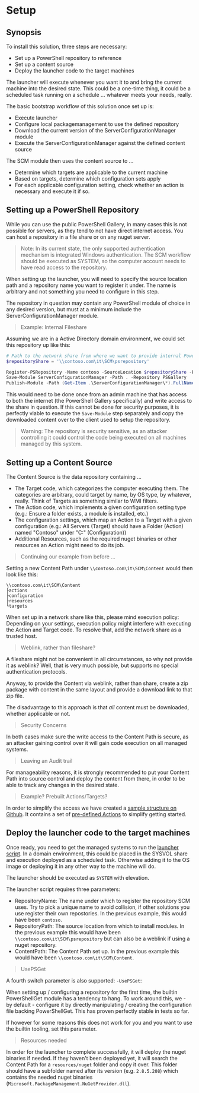 ﻿# Setup

## Synopsis

To install this solution, three steps are necessary:

+ Set up a PowerShell repository to reference
+ Set up a content source
+ Deploy the launcher code to the target machines

The launcher will execute whenever you want it to and bring the current machine into the desired state.
This could be a one-time thing, it could be a scheduled task running on a schedule ... whatever meets your needs, really.

The basic bootstrap workflow of this solution once set up is:

+ Execute launcher
+ Configure local packagemanagement to use the defined repository
+ Download the current version of the ServerConfigurationManager module
+ Execute the ServerConfigurationManager against the defined content source

The SCM module then uses the content source to ...

+ Determine which targets are applicable to the current machine
+ Based on targets, determine which configuration sets apply
+ For each applicable configuration setting, check whether an action is necessary and execute it if so.

## Setting up a PowerShell Repository

While you can use the public PowerShell Gallery, in many cases this is not possible for servers, as they tend to not have direct internet access.
You can host a repository in a file share or on any nuget server.

> Note: In its current state, the only supported authentication mechanism is integrated Windows authentication.
> The SCM workflow should be executed as SYSTEM, so the computer account needs to have read access to the repository.

When setting up the launcher, you will need to specify the source location path and a repository name you want to register it under.
The name is arbitrary and not something you need to configure in this step.

The repository in question may contain any PowerShell module of choice in any desired version, but must at a minimum include the ServerConfigurationManager module.

> Example: Internal Fileshare

Assuming we are in a Active Directory domain environment, we could set this repository up like this:

```powershell
# Path to the network share from where we want to provide internal PowerShell modules
$repositoryShare = '\\contoso.com\it\SCM\psrepository'

Register-PSRepository -Name contoso -SourceLocation $repositoryShare -PublishLocation $repositoryShare -InstallationPolicy trusted
Save-Module ServerConfigurationManager -Path . -Repository PSGallery
Publish-Module -Path (Get-Item .\ServerConfigurationManager\*).FullName -Repository contoso
```

This would need to be done once from an admin machine that has access to both the internet (the PowerShell Gallery specifically) and write access to the share in question.
If this cannot be done for security purposes, it is perfectly viable to execute the `Save-Module` step separately and copy the downloaded content over to the client used to setup the repository.

> Warning: The repository is security sensitive, as an attacker controlling it could control the code being executed on all machines managed by this system.

## Setting up a Content Source

The Content Source is the data repository containing ...

+ The Target code, which categorizes the computer executing them. The categories are arbitrary, could target by name, by OS type, by whatever, really. Think of Targets as something similar to WMI filters.
+ The Action code, which implements a given configuration setting type (e.g.: Ensure a folder exists, a module is installed, etc.)
+ The configuration settings, which map an Action to a Target with a given configuration (e.g.: All Servers (Target) should have a Folder (Action) named "Contoso" under "C:\" (Configuration))
+ Additional Resources, such as the required nuget binaries or other resources an Action might need to do its job.

> Continuing our example from before ...

Setting a new Content Path under `\\contoso.com\it\SCM\Content` would then look like this:

```text
\\contoso.com\it\SCM\Content
├actions
├configuration
├resources
└targets
```

When set up in a network share like this, please mind execution policy:
Depending on your settings, execution policy might interfere with executing the Action and Target code.
To resolve that, add the network share as a trusted host.

> Weblink, rather than fileshare?

A fileshare might not be convenient in all circumstances, so why not provide it as weblink?
Well, that is very much possible, but supports no special authentication protocols.

Anyway, to provide the Content via weblink, rather than share, create a zip package with content in the same layout and provide a download link to that zip file.

The disadvantage to this approach is that _all_ content must be downloaded, whether applicable or not.

> Security Concerns

In both cases make sure the write access to the Content Path is secure, as an attacker gaining control over it will gain code execution on all managed systems.

> Leaving an Audit trail

For manageability reasons, it is strongly recommended to put your Content Path into source control and deploy the content from there, in order to be able to track any changes in the desired state.

> Example? Prebuilt Actions/Targets?

In order to simplify the access we have created a [sample structure on Github](https://github.com/ServerConfigurationManager/ServerConfigurationManager.github.io/tree/master/content).
It contains a set of [pre-defined Actions](default-actions.html) to simplify getting started.

## Deploy the launcher code to the target machines

Once ready, you need to get the managed systems to run the [launcher script](https://github.com/ServerConfigurationManager/ServerConfigurationManager.github.io/blob/master/code/launcher.ps1).
In a domain environment, this could be placed in the SYSVOL share and execution deployed as a scheduled task.
Otherwise adding it to the OS image or deploying it in any other way to the machine will do.

The launcher should be executed as `SYSTEM` with elevation.

The launcher script requires three parameters:

+ RepositoryName: The name under which to register the repository SCM uses. Try to pick a unique name to avoid collision, if other solutions you use register their own repostories. In the previous example, this would have been `contoso`.
+ RepositoryPath: The source location from which to install modules. In the previous example this would have been `\\contoso.com\it\SCM\psrepository` but can also be a weblink if using a nuget repository.
+ ContentPath: The Content Path set up. In the previous example this would have been `\\contoso.com\it\SCM\Content`.

> UsePSGet

A fourth switch parameter is also supported: `-UsePSGet`:

When setting up / configuring a repository for the first time, the builtin PowerShellGet module has a tendency to hang.
To work around this, we - by default - configure it by directly manipulating / creating the configuration file backing PowerShellGet.
This has proven perfectly stable in tests so far.

If however for some reasons this does not work for you and you want to use the builtin tooling, set this parameter.

> Resources needed

In order for the launcher to complete successfully, it will deploy the nuget binaries if needed.
If they haven't been deployed yet, it will search the Content Path for a `resources/nuget` folder and copy it over.
This folder should have a subfolder named after its version (e.g. `2.8.5.208`) which contains the needed nuget binaries (`Microsoft.PackageManagement.NuGetProvider.dll`).
